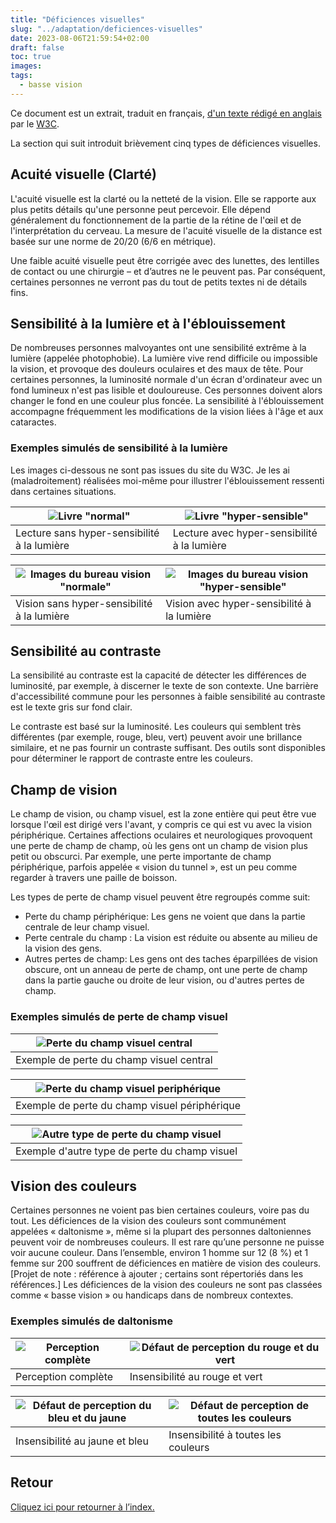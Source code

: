 ```yaml
---
title: "Déficiences visuelles"
slug: "../adaptation/deficiences-visuelles"
date: 2023-08-06T21:59:54+02:00
draft: false
toc: true
images:
tags:
  - basse vision
---
```


Ce document est un extrait, traduit en français, [d'un texte rédigé en anglais](https://w3c.github.io/low-vision-a11y-tf/requirements.html#visual-impairments) par le [W3C](https://fr.wikipedia.org/wiki/World_Wide_Web_Consortium).

La section qui suit introduit brièvement cinq types de déficiences visuelles.

## Acuité visuelle (Clarté)

L'acuité visuelle est la clarté ou la netteté de la vision. Elle se rapporte aux plus petits détails qu'une personne peut percevoir. Elle dépend généralement du fonctionnement de la partie de la rétine de l'œil et de l'interprétation du cerveau. La mesure de l'acuité visuelle de la distance est basée sur une norme de 20/20 (6/6 en métrique).

Une faible acuité visuelle peut être corrigée avec des lunettes, des lentilles de contact ou une chirurgie – et d’autres ne le peuvent pas. Par conséquent, certaines personnes ne verront pas du tout de petits textes ni de détails fins.

## Sensibilité à la lumière et à l'éblouissement

De nombreuses personnes malvoyantes ont une sensibilité extrême à la lumière (appelée photophobie). La lumière vive rend difficile ou impossible la vision, et provoque des douleurs oculaires et des maux de tête. Pour certaines personnes, la luminosité normale d'un écran d'ordinateur avec un fond lumineux n'est pas lisible et douloureuse. Ces personnes doivent alors changer le fond en une couleur plus foncée. La sensibilité à l'éblouissement accompagne fréquemment les modifications de la vision liées à l'âge et aux cataractes.

### Exemples simulés de sensibilité à la lumière
Les images ci-dessous ne sont pas issues du site du W3C. Je les ai (maladroitement) réalisées moi-même pour illustrer l'éblouissement ressenti dans certaines situations.

|![Livre "normal"](/vision/livre-normal.png)|![Livre "hyper-sensible"](/vision/livre-ebloui.png)|
|---|---|
|Lecture sans hyper-sensibilité à la lumière|Lecture avec hyper-sensibilité à la lumière|

|![Images du bureau vision "normale"](/vision/cat-on-desk-normal.png)|![Images du bureau vision "hyper-sensible"](/vision/cat-on-desk-blinded.png)|
|---|---|
|Vision sans hyper-sensibilité à la lumière|Vision avec hyper-sensibilité à la lumière|

## Sensibilité au contraste

La sensibilité au contraste est la capacité de détecter les différences de luminosité, par exemple, à discerner le texte de son contexte. Une barrière d'accessibilité commune pour les personnes à faible sensibilité au contraste est le texte gris sur fond clair.

Le contraste est basé sur la luminosité. Les couleurs qui semblent très différentes (par exemple, rouge, bleu, vert) peuvent avoir une brillance similaire, et ne pas fournir un contraste suffisant. Des outils sont disponibles pour déterminer le rapport de contraste entre les couleurs.

## Champ de vision

Le champ de vision, ou champ visuel, est la zone entière qui peut être vue lorsque l'œil est dirigé vers l'avant, y compris ce qui est vu avec la vision périphérique. Certaines affections oculaires et neurologiques provoquent une perte de champ de champ, où les gens ont un champ de vision plus petit ou obscurci. Par exemple, une perte importante de champ périphérique, parfois appelée « vision du tunnel », est un peu comme regarder à travers une paille de boisson.

Les types de perte de champ visuel peuvent être regroupés comme suit:

* Perte du champ périphérique: Les gens ne voient que dans la partie centrale de leur champ visuel.
* Perte centrale du champ : La vision est réduite ou absente au milieu de la vision des gens.
* Autres pertes de champ: Les gens ont des taches éparpillées de vision obscure, ont un anneau de perte de champ, ont une perte de champ dans la partie gauche ou droite de leur vision, ou d'autres pertes de champ.

### Exemples simulés de perte de champ visuel

|![Perte du champ visuel central](/vision/perte-champ-visuel-central.png)|
|---|
|Exemple de perte du champ visuel central|

|![Perte du champ visuel periphérique](/vision/perte-champ-visuel-peripherique.png)|
|---|
|Exemple de perte du champ visuel périphérique|

|![Autre type de perte du champ visuel](/vision/perte-champ-visuel-tachete.png)|
|---|
|Exemple d'autre type de perte du champ visuel|

## Vision des couleurs

Certaines personnes ne voient pas bien certaines couleurs, voire pas du tout. Les déficiences de la vision des couleurs sont communément appelées « daltonisme », même si la plupart des personnes daltoniennes peuvent voir de nombreuses couleurs. Il est rare qu’une personne ne puisse voir aucune couleur. Dans l’ensemble, environ 1 homme sur 12 (8 %) et 1 femme sur 200 souffrent de déficiences en matière de vision des couleurs. [Projet de note : référence à ajouter ; certains sont répertoriés dans les références.] Les déficiences de la vision des couleurs ne sont pas classées comme « basse vision » ou handicaps dans de nombreux contextes.

### Exemples simulés de daltonisme
|![Perception complète](/vision/full_color.png)|![Défaut de perception du rouge et du vert](/vision/protanopia.png)|
|----|----|
|Perception complète|Insensibilité au rouge et vert|

|![Défaut de perception du bleu et du jaune](/vision/tritanopia.png)|![Défaut de perception de toutes les couleurs](/vision/achromatopsia.png)|
|----|----|
|Insensibilité au jaune et bleu|Insensibilité à toutes les couleurs|

## Retour
[Cliquez ici pour retourner à l’index.](..)
